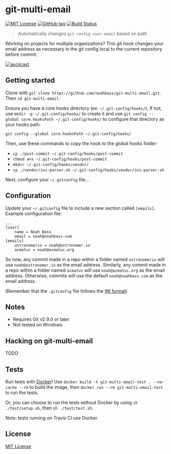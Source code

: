 # git-multi-email

[![MIT License](https://img.shields.io/badge/license-MIT-brightgreen.svg)](http://opensource.org/licenses/MIT)
[![GitHub tag](https://img.shields.io/github/tag/noahbass/git-multi-email.svg)](https://github.com/noahbass/git-multi-email/tags)
[![Build Status](https://travis-ci.org/noahbass/git-multi-email.svg?branch=master)](https://travis-ci.org/noahbass/git-multi-email)

> Automatically changes `git config user.email` based on path

Working on projects for multiple organizations? This git hook changes your email address as necessary in the git config local to the current repository before commit.

[![asciicast](https://asciinema.org/a/140407.png)](https://asciinema.org/a/140407?autoplay=1)

## Getting started

Clone with `git clone https://github.com/noahbass/git-multi-email.git`. Then `cd git-multi-email`.

Ensure you have a core hooks directory (ex: `~/.git-config/hooks/`). If not, use `mkdir -p ~/.git-config/hooks/` to create it and use `git config --global core.hooksPath ~/.git-config/hooks/` to configure that directory as your hooks path.

`git config --global core.hooksPath ~/.git-config/hooks/`

Then, use these commands to copy the hook to the global hooks folder:

- `cp ./post-commit ~/.git-config/hooks/post-commit`
- `chmod a+x ~/.git-config/hooks/post-commit`
- `mkdir ~/.git-config/hooks/vendor/`
- `cp ./vendor/ini-parser.sh ~/.git-config/hooks/vendor/ini-parser.sh`

Next, configure your `~/.gitconfig` file...

## Configuration

Update your `~/.gitconfig` file to include a new section called `[emails]`. Example configuration file:

```
...
[user]
	name = Noah Bass
	email = noah@noahbass.com
[emails]
	astronomerio = noah@astronomer.io
	acmatuc = noah@acmatuc.org
```

So now, any commit made in a repo within a folder named `astronomerio` will use `noah@astronomer.io` as the email address. Similarly, any commit made in a repo within a folder named `acmatuc` will use `noah@acmatuc.org` as the email address. Otherwise, commits will use the default `noah@noahbass.com` as the email address.

(Remember that the `.gitconfig` file follows the [INI format](https://en.wikipedia.org/wiki/INI_file))

## Notes

- Requires Git v2.9.0 or later
- Not tested on Windows

## Hacking on git-multi-email

TODO

## Tests

Run tests with [Docker](https://www.docker.com/community-edition)! Use `docker build -t git-multi-email-test . --no-cache --rm` to build the image, then `docker run --rm git-multi-email-test` to run the tests.

Or, you can choose to run the tests without Docker by using `sh ./test/setup.sh`, then `sh ./test/test.sh`.

Note: tests running on Travis CI use Docker.

## License

[MIT License](LICENSE)
